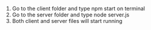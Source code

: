 1. Go to the client folder and type npm start on terminal
2. Go to the server folder and type node server.js
3. Both client and server files will start running
